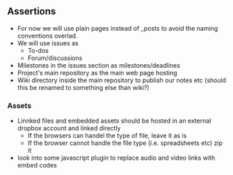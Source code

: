 ## Assertions

* For now we will use plain pages instead of _posts to avoid the naming conventions overlad.
* We will use issues as
	* To-dos
    * Forum/discussions
* Milestones in the issues section as milestones/deadlines
* Project's main repository as the main web page hosting
* Wiki directory inside the main repository to publish our notes etc (should this be renamed to something else than wiki?)

### Assets

* Linnked files and embedded assets should be hosted in an external dropbox account and linked directly
	* If the browsers can handel the type of file, leave it as is
    * If the browser cannot handle the file type (i.e. spreadsheets etc) zip it
* look into some javascript plugin to replace audio and video links with embed codes